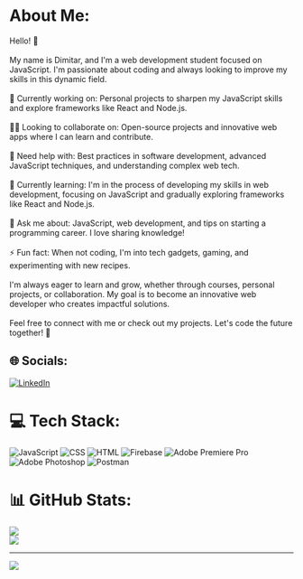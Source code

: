 # About Me:
Hello! 👋<br><br>My name is Dimitar, and I'm a web development student focused on JavaScript. I'm passionate about coding and always looking to improve my skills in this dynamic field.<br><br>🔭 Currently working on: Personal projects to sharpen my JavaScript skills and explore frameworks like React and Node.js.<br><br>👨‍💻 Looking to collaborate on: Open-source projects and innovative web apps where I can learn and contribute.<br><br>🤔 Need help with: Best practices in software development, advanced JavaScript techniques, and understanding complex web tech.<br><br>🌱 Currently learning: I'm in the process of developing my skills in web development, focusing on JavaScript and gradually exploring frameworks like React and Node.js.<br><br>💬 Ask me about: JavaScript, web development, and tips on starting a programming career. I love sharing knowledge!<br><br>⚡ Fun fact: When not coding, I'm into tech gadgets, gaming, and experimenting with new recipes.<br><br>I'm always eager to learn and grow, whether through courses, personal projects, or collaboration. My goal is to become an innovative web developer who creates impactful solutions.<br><br>Feel free to connect with me or check out my projects. Let's code the future together! 🚀


## 🌐 Socials:
[![LinkedIn](https://img.shields.io/badge/LinkedIn-%230077B5.svg?logo=linkedin&logoColor=white)](https://www.linkedin.com/in/dimitar-garchov-478538184/) 

# 💻 Tech Stack:
![JavaScript](https://img.shields.io/badge/javascript-%23323330.svg?style=flat&logo=javascript&logoColor=%23F7DF1E)
![CSS](https://img.shields.io/badge/css-%231572B6.svg?style=flat&logo=css3&logoColor=white)
![HTML](https://img.shields.io/badge/html-%23E34F26.svg?style=flat&logo=html5&logoColor=white)
![Firebase](https://img.shields.io/badge/firebase-a08021?style=flat&logo=firebase&logoColor=ffcd34) ![Adobe Premiere Pro](https://img.shields.io/badge/Adobe%20Premiere%20Pro-9999FF.svg?style=flat&logo=Adobe%20Premiere%20Pro&logoColor=white) ![Adobe Photoshop](https://img.shields.io/badge/adobe%20photoshop-%2331A8FF.svg?style=flat&logo=adobe%20photoshop&logoColor=white) ![Postman](https://img.shields.io/badge/Postman-FF6C37?style=flat&logo=postman&logoColor=white)
# 📊 GitHub Stats:

![](https://github-readme-streak-stats.herokuapp.com/?user=Garchov&theme=radical&hide_border=false)<br/>
![](https://github-readme-stats.vercel.app/api/top-langs/?username=Garchov&theme=radical&hide_border=false&include_all_commits=true&count_private=true&layout=compact)

---
[![](https://visitcount.itsvg.in/api?id=Garchov&icon=0&color=0)](https://visitcount.itsvg.in)

<!-- Proudly created with GPRM ( https://gprm.itsvg.in ) -->
